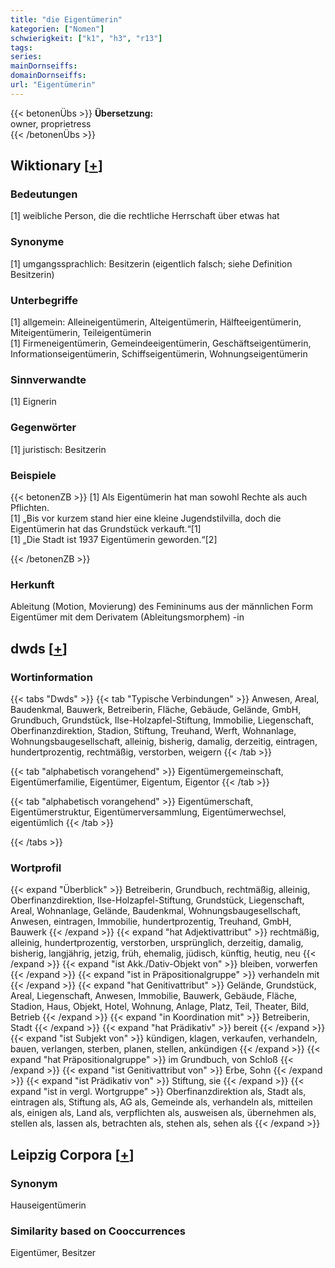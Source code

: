 ```yaml
---
title: "die Eigentümerin"
kategorien: ["Nomen"]
schwierigkeit: ["k1", "h3", "r13"]
tags:
series:
mainDornseiffs:
domainDornseiffs:
url: "Eigentümerin"
---
```


{{< betonenÜbs >}}
**Übersetzung:**  
owner, proprietress  
{{< /betonenÜbs >}}

## Wiktionary [[+](https://de.wiktionary.org/wiki/Eigentümerin)]

### Bedeutungen
[1] weibliche Person, die die rechtliche Herrschaft über etwas hat  

### Synonyme
[1] umgangssprachlich: Besitzerin (eigentlich falsch; siehe Definition Besitzerin)  

### Unterbegriffe
[1] allgemein: Alleineigentümerin, Alteigentümerin, Hälfteeigentümerin, Miteigentümerin, Teileigentümerin  
[1] Firmeneigentümerin, Gemeindeeigentümerin, Geschäftseigentümerin, Informationseigentümerin, Schiffseigentümerin, Wohnungseigentümerin  

### Sinnverwandte
[1] Eignerin  

### Gegenwörter
[1] juristisch: Besitzerin  

### Beispiele
{{< betonenZB >}}
[1] Als Eigentümerin hat man sowohl Rechte als auch Pflichten.  
[1] „Bis vor kurzem stand hier eine kleine Jugendstilvilla, doch die Eigentümerin hat das Grundstück verkauft.“[1]  
[1] „Die Stadt ist 1937 Eigentümerin geworden.“[2]  

{{< /betonenZB >}}
### Herkunft
Ableitung (Motion, Movierung) des Femininums aus der männlichen Form Eigentümer mit dem Derivatem (Ableitungsmorphem) -in  



## dwds [[+](https://www.dwds.de/wb/Eigentümerin)]

### Wortinformation
{{< tabs "Dwds" >}}
{{< tab "Typische Verbindungen" >}}
Anwesen, Areal, Baudenkmal, Bauwerk, Betreiberin, Fläche, Gebäude, Gelände, GmbH, Grundbuch, Grundstück, Ilse-Holzapfel-Stiftung, Immobilie, Liegenschaft, Oberfinanzdirektion, Stadion, Stiftung, Treuhand, Werft, Wohnanlage, Wohnungsbaugesellschaft, alleinig, bisherig, damalig, derzeitig, eintragen, hundertprozentig, rechtmäßig, verstorben, weigern
{{< /tab >}}

{{< tab "alphabetisch vorangehend" >}}
Eigentümergemeinschaft, Eigentümerfamilie, Eigentümer, Eigentum, Eigentor
{{< /tab >}}

{{< tab "alphabetisch vorangehend" >}}
Eigentümerschaft, Eigentümerstruktur, Eigentümerversammlung, Eigentümerwechsel, eigentümlich
{{< /tab >}}

{{< /tabs >}}

### Wortprofil
{{< expand "Überblick" >}} Betreiberin, Grundbuch, rechtmäßig, alleinig, Oberfinanzdirektion, Ilse-Holzapfel-Stiftung, Grundstück, Liegenschaft, Areal, Wohnanlage, Gelände, Baudenkmal, Wohnungsbaugesellschaft, Anwesen, eintragen, Immobilie, hundertprozentig, Treuhand, GmbH, Bauwerk {{< /expand >}}
{{< expand "hat Adjektivattribut" >}} rechtmäßig, alleinig, hundertprozentig, verstorben, ursprünglich, derzeitig, damalig, bisherig, langjährig, jetzig, früh, ehemalig, jüdisch, künftig, heutig, neu {{< /expand >}}
{{< expand "ist Akk./Dativ-Objekt von" >}} bleiben, vorwerfen {{< /expand >}}
{{< expand "ist in Präpositionalgruppe" >}} verhandeln mit {{< /expand >}}
{{< expand "hat Genitivattribut" >}} Gelände, Grundstück, Areal, Liegenschaft, Anwesen, Immobilie, Bauwerk, Gebäude, Fläche, Stadion, Haus, Objekt, Hotel, Wohnung, Anlage, Platz, Teil, Theater, Bild, Betrieb {{< /expand >}}
{{< expand "in Koordination mit" >}} Betreiberin, Stadt {{< /expand >}}
{{< expand "hat Prädikativ" >}} bereit {{< /expand >}}
{{< expand "ist Subjekt von" >}} kündigen, klagen, verkaufen, verhandeln, bauen, verlangen, sterben, planen, stellen, ankündigen {{< /expand >}}
{{< expand "hat Präpositionalgruppe" >}} im Grundbuch, von Schloß {{< /expand >}}
{{< expand "ist Genitivattribut von" >}} Erbe, Sohn {{< /expand >}}
{{< expand "ist Prädikativ von" >}} Stiftung, sie {{< /expand >}}
{{< expand "ist in vergl. Wortgruppe" >}} Oberfinanzdirektion als, Stadt als, eintragen als, Stiftung als, AG als, Gemeinde als, verhandeln als, mitteilen als, einigen als, Land als, verpflichten als, ausweisen als, übernehmen als, stellen als, lassen als, betrachten als, stehen als, sehen als {{< /expand >}}

## Leipzig Corpora [[+](https://corpora.uni-leipzig.de/en/res?word=Eigentümerin&corpusId=deu_newscrawl-public_2018)]


### Synonym
Hauseigentümerin


### Similarity based on Cooccurrences
Eigentümer, Besitzer

